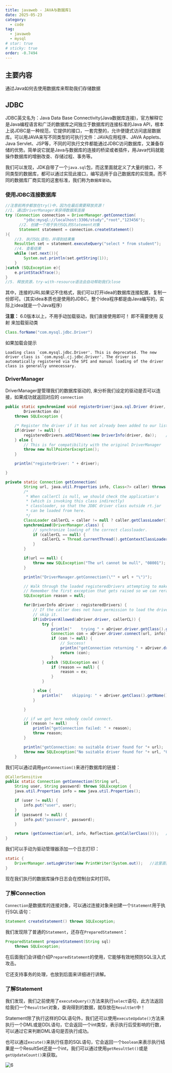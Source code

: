 ```yaml
---
title: javaweb - JAVA与数据库1
date: 2025-05-23
category:
  - code
tag:
  - javaweb
  - mysql
# star: true
# sticky: true
order: -0.7494
---
```


## 主要内容

通过Java如何去使用数据库来帮助我们存储数据

## JDBC

JDBC英文名为：Java Data Base Connectivity(Java数据库连接)，官方解释它是Java编程语言和广泛的数据库之间独立于数据库的连接标准的Java API，根本上说JDBC是一种规范，它提供的接口，一套完整的，允许便捷式访问底层数据库。可以用JAVA来写不同类型的可执行文件：JAVA应用程序、JAVA Applets、Java Servlet、JSP等，不同的可执行文件都能通过JDBC访问数据库，又兼备存储的优势。简单说它就是Java与数据库的连接的桥梁或者插件，用Java代码就能操作数据库的增删改查、存储过程、事务等。

我们可以发现，JDK自带了一个`java.sql`包，而这里面就定义了大量的接口，不同类型的数据库，都可以通过实现此接口，编写适用于自己数据库的实现类。而不同的数据库厂商实现的这套标准，我们称为`数据库驱动`。

### 使用JDBC连接数据库

```java
//注意前两步都放在try()中，因为在最后需要释放资源！
//1. 通过DriverManager来获得数据库连接
try (Connection connection = DriverManager.getConnection(
        "jdbc:mysql://localhost:3306/study","root","123456");
      //2. 创建一个用于执行SQL的Statement对象
      Statement statement = connection.createStatement()
){
    //3. 执行SQL语句，并得到结果集
    ResultSet set = statement.executeQuery("select * from student");
    //4. 查看结果
    while (set.next()){
        System.out.println(set.getString(1));
    }
}catch (SQLException e){
    e.printStackTrace();
}
//5. 释放资源，try-with-resource语法会自动帮助我们close
```

其中，连接的URL如果记不住格式，我们可以打开idea的数据库连接配置，复制一份即可。（其实idea本质也是使用的JDBC，整个idea程序都是由Java编写的，实际上idea就是一个Java程序）

**注意：** 6.0版本以上，不用手动加载驱动，我们直接使用即可！
即不需要使用 反射 来加载驱动类

```java
Class.forName("com.mysql.jdbc.Driver")
```

如果加载会提示

```
Loading class `com.mysql.jdbc.Driver'. This is deprecated. The new driver class is `com.mysql.cj.jdbc.Driver'. The driver is automatically registered via the SPI and manual loading of the driver class is generally unnecessary.
```

### DriverManager

DriverManager是管理我们的数据库驱动的, 来分析我们设定的驱动是否可以连接，如果成功就返回对应的 `connection`

```java
public static synchronized void registerDriver(java.sql.Driver driver,
        DriverAction da)
    throws SQLException {

    /* Register the driver if it has not already been added to our list */
    if(driver != null) {
        registeredDrivers.addIfAbsent(new DriverInfo(driver, da));    //在刚启动时，mysql实现的驱动会被加载，我们可以断点调试一下。
    } else {
        // This is for compatibility with the original DriverManager
        throw new NullPointerException();
    }

    println("registerDriver: " + driver);

}
```

```java
private static Connection getConnection(
        String url, java.util.Properties info, Class<?> caller) throws SQLException {
        /*
         * When callerCl is null, we should check the application's
         * (which is invoking this class indirectly)
         * classloader, so that the JDBC driver class outside rt.jar
         * can be loaded from here.
         */
        ClassLoader callerCL = caller != null ? caller.getClassLoader() : null;
        synchronized(DriverManager.class) {
            // synchronize loading of the correct classloader.
            if (callerCL == null) {
                callerCL = Thread.currentThread().getContextClassLoader();
            }
        }

        if(url == null) {
            throw new SQLException("The url cannot be null", "08001");
        }

        println("DriverManager.getConnection(\"" + url + "\")");

        // Walk through the loaded registeredDrivers attempting to make a connection.
        // Remember the first exception that gets raised so we can reraise it.
        SQLException reason = null;

        for(DriverInfo aDriver : registeredDrivers) {
            // If the caller does not have permission to load the driver then
            // skip it.
            if(isDriverAllowed(aDriver.driver, callerCL)) {
                try {
                    println("    trying " + aDriver.driver.getClass().getName());
                    Connection con = aDriver.driver.connect(url, info);
                    if (con != null) {
                        // Success!
                        println("getConnection returning " + aDriver.driver.getClass().getName());
                        return (con);
                    }
                } catch (SQLException ex) {
                    if (reason == null) {
                        reason = ex;
                    }
                }

            } else {
                println("    skipping: " + aDriver.getClass().getName());
            }

        }

        // if we got here nobody could connect.
        if (reason != null)    {
            println("getConnection failed: " + reason);
            throw reason;
        }

        println("getConnection: no suitable driver found for "+ url);
        throw new SQLException("No suitable driver found for "+ url, "08001");
    }
```

我们可以通过调用`getConnection()`来进行数据库的链接：

```java
@CallerSensitive
public static Connection getConnection(String url,
    String user, String password) throws SQLException {
    java.util.Properties info = new java.util.Properties();

    if (user != null) {
        info.put("user", user);
    }
    if (password != null) {
        info.put("password", password);
    }

    return (getConnection(url, info, Reflection.getCallerClass()));   //内部有实现
}
```

我们可以手动为驱动管理器添加一个日志打印：

```java
static {
    DriverManager.setLogWriter(new PrintWriter(System.out));   //这里直接设定为控制台输出
}
```

现在我们执行的数据库操作日志会在控制台实时打印。

### 了解Connection

`Connection`是数据库的连接对象，可以通过连接对象来创建一个`Statement`用于执行SQL语句：

```java
Statement createStatement() throws SQLException;
```

我们发现除了普通的`Statement`，还存在`PreparedStatement`：

```java
PreparedStatement prepareStatement(String sql)
    throws SQLException;
```

在后面我们会详细介绍P`reparedStatement`的使用，它能够有效地预防SQL注入式攻击。

它还支持事务的处理，也放到后面来详细进行讲解。

### 了解Statement

我们发现，我们之前使用了`executeQuery()`方法来执行`select`语句，此方法返回给我们一个`ResultSet`对象，查询得到的数据，就存放在`ResultSet`中！

Statement除了执行这样的DQL语句外，我们还可以使用`executeUpdate()`方法来执行一个DML或是DDL语句，它会返回一个int类型，表示执行后受影响的行数，可以通过它来判断DML语句是否执行成功。

也可以通过`excute()`来执行任意的SQL语句，它会返回一个`boolean`来表示执行结果是一个ResultSet还是一个int，我们可以通过使用`getResultSet()`或是`getUpdateCount()`来获取。

![6](../../../img/javaweb/6.png)
